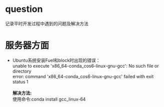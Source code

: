 # question
记录平时开发过程中遇到的问题及解决方法

# 服务器方面

* Ubuntu系统安装Fuel和block时出现的错误：</br>
  unable to execute 'x86_64-conda_cos6-linux-gnu-gcc': No such file or directory </br>
  error: command 'x86_64-conda_cos6-linux-gnu-gcc' failed with exit status 1 
  </br></br>
  **解决方法:**</br>
  使用命令:conda install gcc_linux-64
